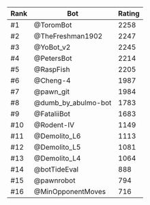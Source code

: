 Rank|Bot|Rating
---|---|---
#1|@ToromBot|2258
#2|@TheFreshman1902|2247
#3|@YoBot_v2|2245
#4|@PetersBot|2214
#5|@RaspFish|2205
#6|@Cheng-4|1987
#7|@pawn_git|1984
#8|@dumb_by_abulmo-bot|1783
#9|@FataliiBot|1683
#10|@Rodent-IV|1149
#11|@Demolito_L6|1113
#12|@Demolito_L5|1081
#13|@Demolito_L4|1064
#14|@botTideEval|888
#15|@pawnrobot|794
#16|@MinOpponentMoves|716
